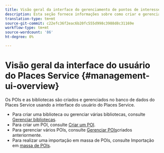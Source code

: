 ```yaml
---
title: Visão geral da interface do gerenciamento de pontos de interesse
description: Esta seção fornece informações sobre como criar e gerenciar bibliotecas e POIs por meio da interface do usuário do serviço Places.
translation-type: tm+mt
source-git-commit: c22efc36f2eac6b20fc555d998c3988d8c31169e
workflow-type: tm+mt
source-wordcount: '86'
ht-degree: 0%

---
```



# Visão geral da interface do usuário do Places Service {#management-ui-overview}

Os POIs e as bibliotecas são criados e gerenciados no banco de dados do Places Service usando a interface do usuário do Places Service.

* Para criar uma biblioteca ou gerenciar várias bibliotecas, consulte [Gerenciar bibliotecas](/help/poi-mgmt-ui/manage-libraries-in-the-places-ui.md).
* Para criar um POI, consulte [Criar um POI](/help/poi-mgmt-ui/create-a-poi-ui.md).
* Para gerenciar vários POIs, consulte [Gerenciar POIs](/help/poi-mgmt-ui/managing-pois-in-the-places-ui.md)criados anteriormente.
* Para realizar uma importação em massa de POIs, consulte Importação em [massa de POIs](/help/poi-mgmt-ui/bulk-upload-pois.md).